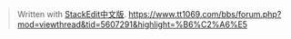 


> Written with [StackEdit中文版](https://stackedit.cn/).
> https://www.tt1069.com/bbs/forum.php?mod=viewthread&tid=5607291&highlight=%B6%C2%A6%E5
<!--stackedit_data:
eyJoaXN0b3J5IjpbOTU3Nzc5Nzk4LDQ0MDkwNTYxOV19
-->